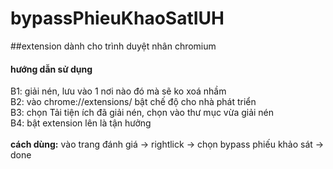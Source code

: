 # bypassPhieuKhaoSatIUH

##extension dành cho trình duyệt nhân chromium 
#### hướng dẫn sử dụng

B1: giải nén, lưu vào 1 nơi nào đó mà sẽ ko xoá nhầm <br>
B2: vào chrome://extensions/ bật chế độ cho nhà phát triển <br>
B3: chọn Tải tiện ích đã giải nén, chọn vào thư mục vừa giải nén <br>
B4: bật extension lên là tận hưởng <br>
<br>
<strong>cách dùng:</strong> vào trang đánh giá -> rightlick -> chọn bypass phiếu khảo sát -> done <br>
